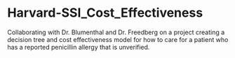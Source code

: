# Harvard-SSI_Cost_Effectiveness
Collaborating with Dr. Blumenthal and Dr. Freedberg on a project creating a decision tree and cost effectiveness model for how to care for a patient who has a reported penicillin allergy that is unverified.
